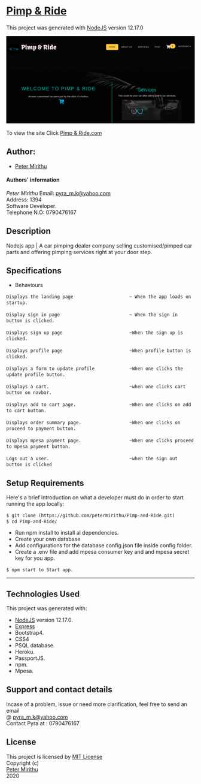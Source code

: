 # [Pimp & Ride ](https://pimpandride.herokuapp.com/)

This project was generated with [NodeJS](https://nodejs.org/en/) version 12.17.0 <br>

![picture](public/images/pimp&ride.png)

To view the site Click [Pimp & Ride.com](https://pimpandride.herokuapp.com/)

## Author: 
  * [Peter Mirithu](https://github.com/petermirithu/Pimp-and-Ride)

#### Authors' information
*Peter Mirithu*
    Email: pyra_m.k@yahoo.com <br>
    Address: 1394 <br>
    Software Developer.<br>
    Telephone N.O: 0790476167          
## Description
  Nodejs app | A car pimping dealer company selling customised/pimped car parts and offering pimping services right at your door step.

## Specifications
  * Behaviours
  ```
  Displays the landing page                     ~ When the app loads on startup.

  Display sign in page                          ~ When the sign in button is clicked.

  Displays sign up page                         ~When the sign up is clicked.

  Displays profile page                         ~When profile button is clicked.

  Displays a form to update profile             ~When one clicks the update profile button.

  Displays a cart.                              ~when one clicks cart button on navbar.

  Displays add to cart page.                    ~When one clicks on add to cart button.

  Displays order summary page.                  ~When one clicks on proceed to payment button.

  Displays mpesa payment page.                  ~When one clicks proceed to mpesa payment button.
            
  Logs out a user.                              ~when the sign out button is clicked
  ```

## Setup Requirements
  Here's a brief introduction on what a developer must do in order to start running the app locally:

  ```
  $ git clone (https://github.com/petermirithu/Pimp-and-Ride.git)
  $ cd Pimp-and-Ride/
  ```  
  * Run npm install to install al dependencies.
  * Create your own database
  * Add configurations for the database config.json file inside config folder.  
  * Create a .env file and add mpesa consumer key and and mpesa secret key for you app.
  
  ```    
  $ npm start to Start app.
  ```  
  <hr>
     
## Technologies Used
  This project was generated with:
  * [NodeJS](https://nodejs.org/en/) version 12.17.0. 
  * [Express](https://expressjs.com/)
  * Bootstrap4.  
  * CSS4
  * PSQL database.    
  * Heroku.
  * PassportJS.
  * npm.
  * Mpesa.

 ## Support and contact details
  Incase of a problem, issue or need more clarification, feel free to send an email<br> @ pyra_m.k@yahoo.com<br>
  Contact Pyra at : 0790476167

 ## License
  This project is licensed by [MIT License](LICENSE.txt)<br>
                Copyright (c) <br>
                [Peter Mirithu](https://github.com/petermirithu/Pimp-and-Ride) <br>
                  2020<br>
  
  




